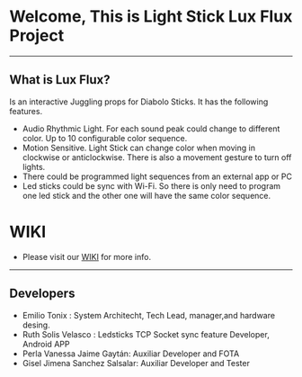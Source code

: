 # Welcome, This is Light Stick Lux Flux Project

---
## What is Lux Flux?
Is an interactive Juggling props for Diabolo Sticks. It has the following features.

* Audio Rhythmic Light. For each sound peak could change to different color. Up to 10 configurable color sequence. 
*  Motion Sensitive. Light Stick can change color when moving in clockwise or anticlockwise. There is also a movement gesture to turn off lights.
*  There could be programmed light sequences from an external app or PC
* Led sticks could be sync with Wi-Fi. So there is only need to program one led stick and the other one will have the same color sequence.

# WIKI

* Please visit our [WIKI](https://github.com/Tonix22/LuxFlux_Esp8266_LighStick/wiki) for more info.

----
## Developers
* Emilio Tonix : System Architecht, Tech Lead, manager,and hardware desing. 
* Ruth Solis Velasco : Ledsticks TCP Socket sync feature Developer, Android APP
* Perla Vanessa Jaime Gaytán: Auxiliar Developer and FOTA
* Gisel Jimena Sanchez Salsalar: Auxiliar Developer and Tester